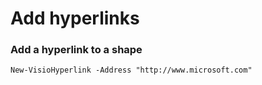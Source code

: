 # Add hyperlinks



### Add a hyperlink to a shape <a id="add-a-hyperlink-on-a-shape"></a>

```text
New-VisioHyperlink -Address "http://www.microsoft.com"
```

